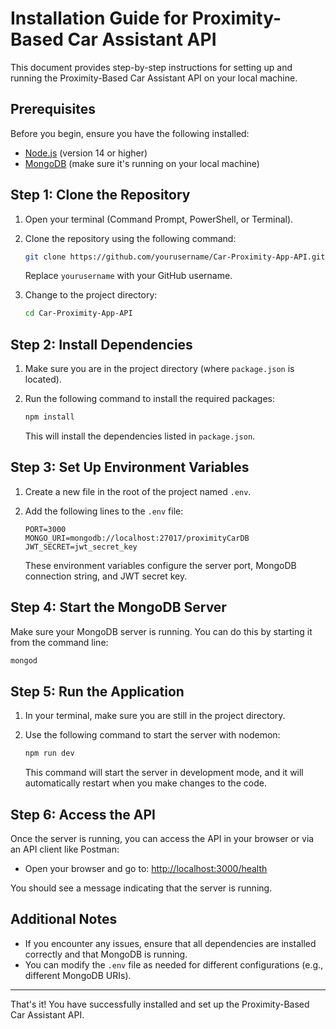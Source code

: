 # Installation Guide for Proximity-Based Car Assistant API

This document provides step-by-step instructions for setting up and running the Proximity-Based Car Assistant API on your local machine.

## Prerequisites

Before you begin, ensure you have the following installed:

- [Node.js](https://nodejs.org/) (version 14 or higher)
- [MongoDB](https://www.mongodb.com/try/download/community) (make sure it's running on your local machine)

## Step 1: Clone the Repository

1. Open your terminal (Command Prompt, PowerShell, or Terminal).
2. Clone the repository using the following command:

   ```bash
   git clone https://github.com/yourusername/Car-Proximity-App-API.git
   ```

   Replace `yourusername` with your GitHub username.

3. Change to the project directory:

   ```bash
   cd Car-Proximity-App-API
   ```

## Step 2: Install Dependencies

1. Make sure you are in the project directory (where `package.json` is located).
2. Run the following command to install the required packages:

   ```bash
   npm install
   ```

   This will install the dependencies listed in `package.json`.

## Step 3: Set Up Environment Variables

1. Create a new file in the root of the project named `.env`.
2. Add the following lines to the `.env` file:

   ```env
   PORT=3000
   MONGO_URI=mongodb://localhost:27017/proximityCarDB
   JWT_SECRET=jwt_secret_key
   ```

   These environment variables configure the server port, MongoDB connection string, and JWT secret key.

## Step 4: Start the MongoDB Server

Make sure your MongoDB server is running. You can do this by starting it from the command line:

```bash
mongod
```

## Step 5: Run the Application

1. In your terminal, make sure you are still in the project directory.
2. Use the following command to start the server with nodemon:

   ```bash
   npm run dev
   ```

   This command will start the server in development mode, and it will automatically restart when you make changes to the code.

## Step 6: Access the API

Once the server is running, you can access the API in your browser or via an API client like Postman:

- Open your browser and go to: [http://localhost:3000/health](http://localhost:3000/health)

You should see a message indicating that the server is running.

## Additional Notes

- If you encounter any issues, ensure that all dependencies are installed correctly and that MongoDB is running.
- You can modify the `.env` file as needed for different configurations (e.g., different MongoDB URIs).

---

That's it! You have successfully installed and set up the Proximity-Based Car Assistant API.
```
